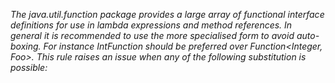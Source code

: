 _The java.util.function package provides a large array of functional interface definitions for use in lambda expressions and method references. In general it is recommended to use the more specialised form to avoid auto-boxing. For instance IntFunction<Foo> should be preferred over Function<Integer, Foo>.
This rule raises an issue when any of the following substitution is possible:_   
